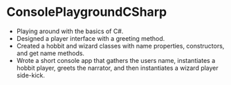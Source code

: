 # ConsolePlaygroundCSharp

- Playing around with the basics of C#.
- Designed a player interface with a greeting method.
- Created a hobbit and wizard classes with name properties, constructors, and get name methods. 
- Wrote a short console app that gathers the users name, instantiates a hobbit player, greets the narrator, and then instantiates a wizard player side-kick. 
